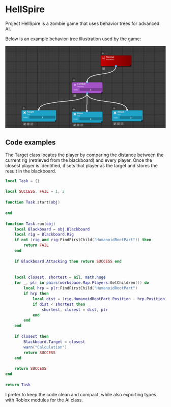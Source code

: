 # HellSpire

Project HellSpire is a zombie game that uses behavior trees for advanced AI.

Below is an example behavior-tree illustration used by the game:

![Behavior tree diagram](./assets/BTree.png "Behavior tree")

## Code examples

The Target class locates the player by comparing the distance between the current rig (retrieved from the blackboard) and every player. Once the closest player is identified, it sets that player as the target and stores the result in the blackboard.
```lua
local Task = {}

local SUCCESS, FAIL = 1, 2

function Task.start(obj)
	
end

function Task.run(obj)
	local Blackboard = obj.Blackboard
	local rig = Blackboard.Rig
	if not (rig and rig:FindFirstChild("HumanoidRootPart")) then
		return FAIL
	end
	
	if Blackboard.Attacking then return SUCCESS end


	local closest, shortest = nil, math.huge
	for _, plr in pairs(workspace.Map.Players:GetChildren()) do
		local hrp = plr:FindFirstChild("HumanoidRootPart")
		if hrp then
			local dist = (rig.HumanoidRootPart.Position - hrp.Position).Magnitude
			if dist < shortest then
				shortest, closest = dist, plr
			end
		end
	end

	if closest then
		Blackboard.Target = closest
		warn("Calculation")
		return SUCCESS
	end

	return SUCCESS
end

return Task

```

I prefer to keep the code clean and compact, while also exporting types with Roblox modules for the AI class.